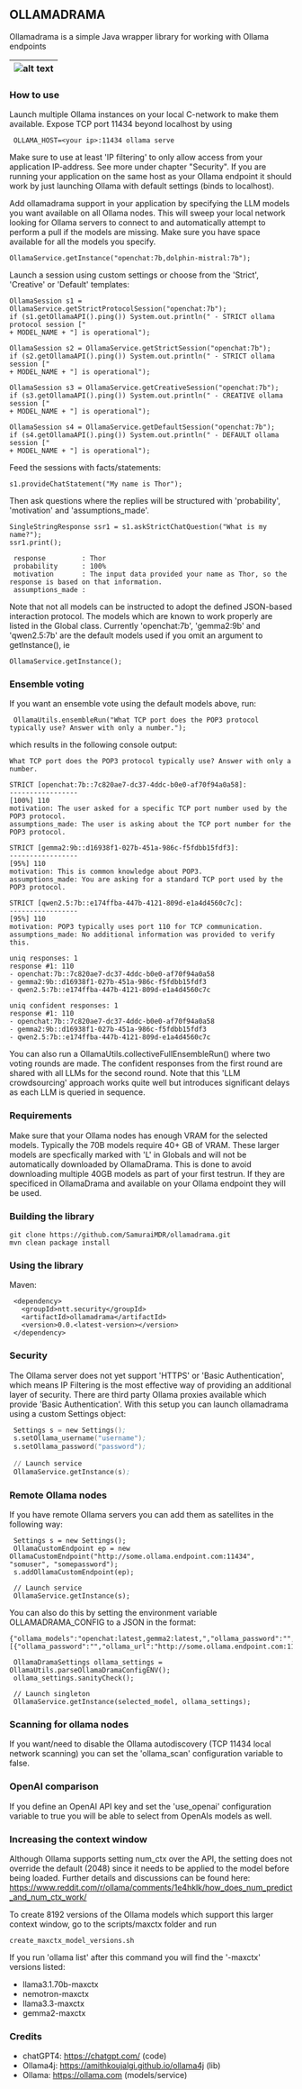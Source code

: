 ## OLLAMADRAMA

Ollamadrama is a simple Java wrapper library for working with Ollama endpoints

| ![alt text](https://github.com/SamuraiMDR/ollamadrama/blob/master/media/ollamadrama.gif?raw=true) |
| :--: |

### How to use

Launch multiple Ollama instances on your local C-network to make them available. Expose TCP port 11434 beyond localhost by using

   ```
	OLLAMA_HOST=<your ip>:11434 ollama serve
   ```

Make sure to use at least 'IP filtering' to only allow access from your application IP-address. See more under chapter "Security". If you are running your application on the same host as your Ollama endpoint it should work by just launching Ollama with default settings (binds to localhost). 

Add ollamadrama support in your application by specifying the LLM models you want available on all Ollama nodes. This will sweep your local network looking for Ollama servers to connect to and automatically attempt to perform a pull if the models are missing. Make sure you have space available for all the models you specify. 

   ```
   OllamaService.getInstance("openchat:7b,dolphin-mistral:7b");
   ```

Launch a session using custom settings or choose from the 'Strict', 'Creative' or 'Default' templates:

   ```
   OllamaSession s1 = OllamaService.getStrictProtocolSession("openchat:7b");
   if (s1.getOllamaAPI().ping()) System.out.println(" - STRICT ollama protocol session [" 
   + MODEL_NAME + "] is operational");

   OllamaSession s2 = OllamaService.getStrictSession("openchat:7b");
   if (s2.getOllamaAPI().ping()) System.out.println(" - STRICT ollama session [" 
   + MODEL_NAME + "] is operational");
   
   OllamaSession s3 = OllamaService.getCreativeSession("openchat:7b");
   if (s3.getOllamaAPI().ping()) System.out.println(" - CREATIVE ollama session [" 
   + MODEL_NAME + "] is operational");
   
   OllamaSession s4 = OllamaService.getDefaultSession("openchat:7b");
   if (s4.getOllamaAPI().ping()) System.out.println(" - DEFAULT ollama session [" 
   + MODEL_NAME + "] is operational");
   ```
   
Feed the sessions with facts/statements:

   ```
   s1.provideChatStatement("My name is Thor");
   ```
	
Then ask questions where the replies will be structured with 'probability', 'motivation' and 'assumptions_made'. 

   ```
   SingleStringResponse ssr1 = s1.askStrictChatQuestion("What is my name?");
   ssr1.print();
   ```

   ```
	response         : Thor
	probability      : 100%
	motivation       : The input data provided your name as Thor, so the response is based on that information.
	assumptions_made : 
   ```	   

Note that not all models can be instructed to adopt the defined JSON-based interaction protocol. The models which are known to work properly are listed in the Global class. 
Currently 'openchat:7b', 'gemma2:9b' and 'qwen2.5:7b' are the default models used if you omit an argument to getInstance(), ie

   ```
   OllamaService.getInstance();
   ```

### Ensemble voting

If you want an ensemble vote using the default models above, run:

   ```
 	OllamaUtils.ensembleRun("What TCP port does the POP3 protocol typically use? Answer with only a number.");
   ```	   

which results in the following console output:

   ```
What TCP port does the POP3 protocol typically use? Answer with only a number.

STRICT [openchat:7b::7c820ae7-dc37-4ddc-b0e0-af70f94a0a58]:
-----------------
[100%] 110
motivation: The user asked for a specific TCP port number used by the POP3 protocol.
assumptions_made: The user is asking about the TCP port number for the POP3 protocol.

STRICT [gemma2:9b::d16938f1-027b-451a-986c-f5fdbb15fdf3]:
-----------------
[95%] 110
motivation: This is common knowledge about POP3.
assumptions_made: You are asking for a standard TCP port used by the POP3 protocol.

STRICT [qwen2.5:7b::e174ffba-447b-4121-809d-e1a4d4560c7c]:
-----------------
[95%] 110
motivation: POP3 typically uses port 110 for TCP communication.
assumptions_made: No additional information was provided to verify this.

uniq responses: 1
response #1: 110
 - openchat:7b::7c820ae7-dc37-4ddc-b0e0-af70f94a0a58
 - gemma2:9b::d16938f1-027b-451a-986c-f5fdbb15fdf3
 - qwen2.5:7b::e174ffba-447b-4121-809d-e1a4d4560c7c

uniq confident responses: 1
response #1: 110
 - openchat:7b::7c820ae7-dc37-4ddc-b0e0-af70f94a0a58
 - gemma2:9b::d16938f1-027b-451a-986c-f5fdbb15fdf3
 - qwen2.5:7b::e174ffba-447b-4121-809d-e1a4d4560c7c
   ```	

You can also run a OllamaUtils.collectiveFullEnsembleRun() where two voting rounds are made. The confident responses from the first round are shared with all LLMs for the second round. Note that this 'LLM crowdsourcing' approach works quite well but introduces significant delays as each LLM is queried in sequence. 

### Requirements

Make sure that your Ollama nodes has enough VRAM for the selected models. Typically the 70B models require 40+ GB of VRAM. These larger models are specfically marked with 'L' in Globals and will not be automatically downloaded by OllamaDrama. This is done to avoid downloading multiple 40GB models as part of your first testrun. If they are specificed in OllamaDrama and available on your Ollama endpoint they will be used. 

### Building the library

   ```
   git clone https://github.com/SamuraiMDR/ollamadrama.git
   mvn clean package install
   ```

### Using the library

Maven:

   ```
	<dependency>
	  <groupId>ntt.security</groupId>
	  <artifactId>ollamadrama</artifactId>
	  <version>0.0.<latest-version></version>
	</dependency>
   ```

### Security

The Ollama server does not yet support 'HTTPS' or 'Basic Authentication', which means IP Filtering is the most effective way of providing an additional layer of security. There are third party Ollama proxies available which provide 'Basic Authentication'. With this setup you can launch ollamadrama using a custom Settings object:

   ```s
	Settings s = new Settings();
	s.setOllama_username("username");
	s.setOllama_password("password");
		
	// Launch service 
	OllamaService.getInstance(s);
   ```

### Remote Ollama nodes

If you have remote Ollama servers you can add them as satellites in the following way:

   ```
	Settings s = new Settings();
	OllamaCustomEndpoint ep = new OllamaCustomEndpoint("http://some.ollama.endpoint.com:11434", "somuser", "somepassword");
	s.addOllamaCustomEndpoint(ep);
		
	// Launch service 
	OllamaService.getInstance(s);
   ```

You can also do this by setting the environment variable OLLAMADRAMA_CONFIG to a JSON in the format: 

   ```
{"ollama_models":"openchat:latest,gemma2:latest,","ollama_password":"","ollama_port":11434,"ollama_timeout":60,"ollama_username":"","openaikey":"","release":"Lili","satellites":[{"ollama_password":"","ollama_url":"http://some.ollama.endpoint.com:11434","ollama_username":""}],"threadPoolCount":20,"ollama_scan":true,"use_openai":false}
   ```

   ```
	OllamaDramaSettings ollama_settings = OllamaUtils.parseOllamaDramaConfigENV();
	ollama_settings.sanityCheck();

	// Launch singleton 
	OllamaService.getInstance(selected_model, ollama_settings);
   ```

### Scanning for ollama nodes

If you want/need to disable the Ollama autodiscovery (TCP 11434 local network scanning) you can set the 'ollama_scan' configuration variable to false. 

### OpenAI comparison

If you define an OpenAI API key and set the 'use_openai' configuration variable to true you will be able to select from OpenAIs models as well. 

### Increasing the context window

Although Ollama supports setting num_ctx over the API, the setting does not override the default (2048) since it needs to be applied to the model before being loaded. Further details and discussions can be found here:
https://www.reddit.com/r/ollama/comments/1e4hklk/how_does_num_predict_and_num_ctx_work/

To create 8192 versions of the Ollama models which support this larger context window, go to the scripts/maxctx folder and run 
   ```
create_maxctx_model_versions.sh
   ```
If you run 'ollama list' after this  command you will find the '-maxctx' versions listed:
* llama3.1.70b-maxctx
* nemotron-maxctx
* llama3.3-maxctx
* gemma2-maxctx

### Credits
- chatGPT4: https://chatgpt.com/ (code)
- Ollama4j: https://amithkoujalgi.github.io/ollama4j (lib)
- Ollama: https://ollama.com (models/service)
